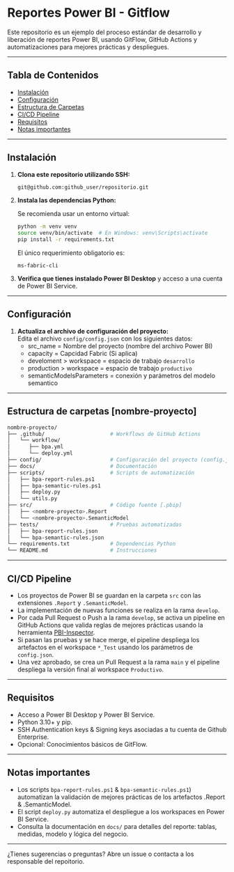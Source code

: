 # Reportes Power BI - Gitflow

Este repositorio es un ejemplo del proceso estándar de desarrollo y liberación de reportes Power BI, usando GitFlow, GitHub Actions y automatizaciones para mejores prácticas y despliegues.

---

## Tabla de Contenidos

- [Instalación](#instalación)
- [Configuración](#configuración)
- [Estructura de Carpetas](#estructura-de-carpetas-dev-environment)
- [CI/CD Pipeline](#cicd-pipeline)
- [Requisitos](#requisitos)
- [Notas importantes](#notas-importantes)

---

## Instalación

1. **Clona este repositorio utilizando SSH:**

   ```bash
   git@github.com:github_user/repositorio.git
   ```

2. **Instala las dependencias Python:**

   Se recomienda usar un entorno virtual:
   ```bash
   python -m venv venv
   source venv/bin/activate  # En Windows: venv\Scripts\activate
   pip install -r requirements.txt
   ```

   El único requerimiento obligatorio es:
   ```
   ms-fabric-cli
   ```

3. **Verifica que tienes instalado Power BI Desktop** y acceso a una cuenta de Power BI Service.

---

## Configuración

1. **Actualiza el archivo de configuración del proyecto:**  
   Edita el archivo `config/config.json` con los siguientes datos:
   - src_name = Nombre del proyecto (nombre del archivo Power BI)
   - capacity = Capcidad Fabric (Si aplica)
   - develoment > workspace = espacio de trabajo `desarrollo`
   - production > workspace = espacio de trabajo `productivo`
   - semanticModelsParameters = conexión y parámetros del modelo semantico

---

## Estructura de carpetas [nombre-proyecto]

```bash
nombre-proyecto/
├── .github/                     # Workflows de GitHub Actions
│   └── workflow/
│      ├── bpa.yml
│      └── deploy.yml
├── config/                      # Configuración del proyecto (config.json)
├── docs/                        # Documentación
├── scripts/                     # Scripts de automatización
│   ├── bpa-report-rules.ps1         
│   ├── bpa-semantic-rules.ps1          
│   ├── deploy.py
│   └── utils.py
├── src/                         # Código fuente [.pbip]
│   ├── <nombre-proyecto>.Report
│   └── <nombre-proyecto>.SemanticModel
├── tests/                       # Pruebas automatizadas
│   ├── bpa-report-rules.json
│   └── bpa-semantic-rules.json
└── requirements.txt             # Dependencias Python
└── README.md                    # Instrucciones
```

---

## CI/CD Pipeline

- Los proyectos de Power BI se guardan en la carpeta `src` con las extensiones `.Report` y `.SemanticModel`.
- La implementación de nuevas funciones se realiza en la rama `develop`.
- Por cada Pull Request o Push a la rama `develop`, se activa un pipeline en GitHub Actions que valida reglas de mejores prácticas usando la herramienta [PBI-Inspector](https://github.com/NatVanG/PBI-InspectorV2).
- Si pasan las pruebas y se hace merge, el pipeline despliega los artefactos en el workspace `*_Test` usando los parámetros de `config.json`.
- Una vez aprobado, se crea un Pull Request a la rama `main` y el pipeline despliega la versión final al workspace `Productivo`.

---

## Requisitos

- Acceso a Power BI Desktop y Power BI Service.
- Python 3.10+ y pip.
- SSH Authentication keys & Signing keys asociadas a tu cuenta de Github Enterprise.
- Opcional: Conocimientos básicos de GitFlow.

---

## Notas importantes

- Los scripts `bpa-report-rules.ps1` & `bpa-semantic-rules.ps1`) automatizan la  validación de mejores prácticas de los artefactos .Report & .SemanticModel.
- El script `deploy.py` automatiza el despliegue a los workspaces en Power BI Service.
- Consulta la documentación en `docs/` para detalles del reporte: tablas, medidas, modelo y lógica del negocio.

---

¿Tienes sugerencias o preguntas? Abre un issue o contacta a los responsable del repoitorio.